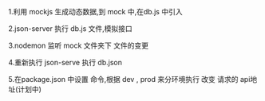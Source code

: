 1.利用 mockjs 生成动态数据,到 mock 中,在db.js 中引入

2.json-server 执行 db.js 文件,模拟接口

3.nodemon 监听 mock 文件夹下 文件的变更

4.重新执行 json-serve 执行 db.json

5.在package.json 中设置 命令,根据 dev , prod 来分环境执行
改变 请求的 api地址(计划中)
